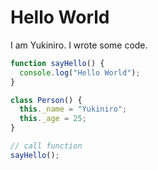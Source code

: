 # Hello World

I am Yukiniro. I wrote some code.

```javascript
function sayHello() {
  console.log("Hello World");
}

class Person() {
  this._name = "Yukiniro";
  this._age = 25;
}

// call function
sayHello();
```
